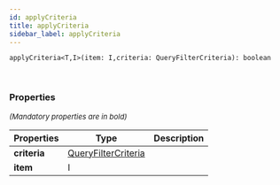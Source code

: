 ```yaml
---
id: applyCriteria
title: applyCriteria
sidebar_label: applyCriteria
---
```


```tsx
applyCriteria<T,I>(item: I,criteria: QueryFilterCriteria): boolean
```
<br/>



### Properties

<font size="2"><i>(Mandatory properties are in bold)</i></font>

| Properties | Type | Description |
| --------- | ---- | ----------- |
| **criteria** | [QueryFilterCriteria](/framework-api/interfaces/QueryFilterCriteria.md) |  |
| **item** | I |  |
